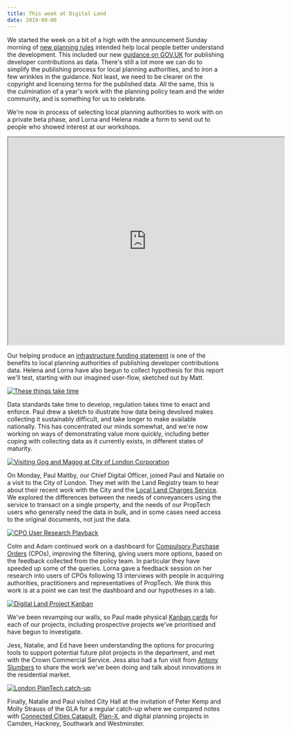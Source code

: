 ```yaml
---
title: This week at Digital Land
date: 2019-09-06
---
```


We started the week on a bit of a high with the announcement Sunday morning of [new planning rules](https://www.gov.uk/government/news/communities-to-see-how-housing-developers-cash-benefits-them-thanks-to-new-planning-rules) intended help local people better understand the development. This included our new [guidance on GOV.UK](https://www.gov.uk/guidance/publish-your-developer-contributions-data) for publishing developer contributions as data. There's still a lot more we can do to simplify the publishing process for local planning authorities, and to iron a few wrinkles in the guidance. Not least, we need to be clearer on the copyright and licensing terms for the published data. All the same, this is the culmination of a year's work with the planning policy team and the wider community, and is something for us to celebrate.

We're now in process of selecting local planning authorities to work with on a private beta phase,
and Lorna and Helena made a form to send out to people who showed interest at our workshops. 

<iframe src="https://drive.google.com/file/d/1qZkIBw0-a-_Tr-dwaikqBDGdLmQjtisP/preview" width="640" height="480"></iframe>

Our helping produce an [infrastructure funding statement](https://www.gov.uk/guidance/community-infrastructure-levy#para17) is one of the benefits to local planning authorities of publishing developer contributions data. Helena and Lorna have also begun to collect hypothesis for this report we'll test, starting with our imagined user-flow, sketched out by Matt.

<a href="https://www.flickr.com/photos/psd/48671872277/in/dateposted-public/" title="These things take time"><img src="https://live.staticflickr.com/65535/48671872277_5304e4f87d_b.jpg" alt="These things take time"></a>

Data standards take time to develop, regulation takes time to enact and enforce. Paul drew a sketch to illustrate how data being devolved makes collecting it sustainably difficult, and take longer to make available nationally. This has concentrated our minds somewhat, and we're now working on ways of demonstrating value more quickly, including better coping with collecting data as it currently exists, in different states of maturity.

<a href="https://www.flickr.com/photos/psd/48664779481/in/dateposted-public/" title="Visiting Gog and Magog at City of London Corporation"><img src="https://live.staticflickr.com/65535/48664779481_9a29c24234_b.jpg" alt="Visiting Gog and Magog at City of London Corporation"></a>

On Monday, Paul Maltby, our Chief Digital Officer, joined Paul and Natalie on a visit to the City of London. They met with the Land Registry team to hear about their recent work with the City and the <a href="https://search-local-land-charges.service.gov.uk/">Local Land Charges Service</a>. We explored the differences between the needs of conveyancers using the service to transact on a single property, and the needs of our PropTech users who generally need the data in bulk, and in some cases need access to the original documents, not just the data.

<a href="https://www.flickr.com/photos/psd/48678977177/in/dateposted/" title="CPO User Research Playback"><img src="https://live.staticflickr.com/65535/48678977177_7f300f3483_b.jpg" alt="CPO User Research Playback"></a>

Colm and Adam continued work on a dashboard for [Compulsory Purchase Orders](https://digital-land.github.io/project/compulsory-purchase-orders/) (CPOs), improving the filtering, giving users more options, based on the feedback collected from the policy team. In particular they have speeded up some of the queries.  Lorna gave a feedback session on her research into users of CPOs following 13 interviews with people in acquiring authorities, practitioners and representatives of PropTech. We think this work is at a point we can test the dashboard and our hypotheses in a lab.

<a href="https://www.flickr.com/photos/psd/48665085338/in/dateposted-public/" title="Kanban"><img src="https://live.staticflickr.com/65535/48665085338_cfec8d7774_b.jpg" alt="Digital Land Project Kanban"></a>

We've been revamping our walls, so Paul made physical [Kanban cards](https://digital-land.github.io/project-kanban-cards/) for each of our projects, including prospective projects we've prioritised and have begun to investigate.

Jess, Natalie, and Ed have been understanding the options for procuring tools to support potential future pilot projects in the department, and met with the Crown Commercial Service. Jess also had a fun visit from [Antony Slumbers](https://twitter.com/antonyslumbers) to share the work we've been doing and talk about innovations in the residential market.

<a href="https://www.flickr.com/photos/psd/48688284732/in/dateposted-public/" title="London PlanTech catch-up"><img src="https://live.staticflickr.com/65535/48688284732_c9bb8d1bd9_b.jpg" alt="London PlanTech catch-up"></a>

Finally, Natalie and Paul visited City Hall at the invitation of Peter Kemp and Molly Strauss of the GLA for a regular catch-up where we compared notes with [Connected Cities Catapult](https://futurecities.catapult.org.uk/), [Plan-X](https://www.planx.uk/), and digital planning projects in Camden, Hackney, Southwark and Westminster.
